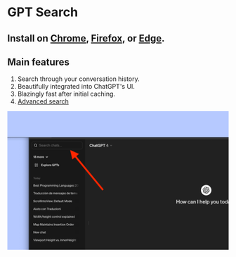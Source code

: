 # GPT Search 

## Install on [Chrome](https://chromewebstore.google.com/detail/gpt-search/glhkbfoibolghhfikadjikgfmaknpelb), [Firefox](https://addons.mozilla.org/en-US/firefox/addon/gpt-search), or [Edge](https://microsoftedge.microsoft.com/addons/detail/gpt-search/hcnfioacjbamffbgigbjpdlflnlpaole). 

## Main features
1. Search through your conversation history. 
2. Beautifully integrated into ChatGPT's UI. 
3. Blazingly fast after initial caching. 
4. [Advanced search](./advancedSearch.md)

<img src="./screenshot1.png">
